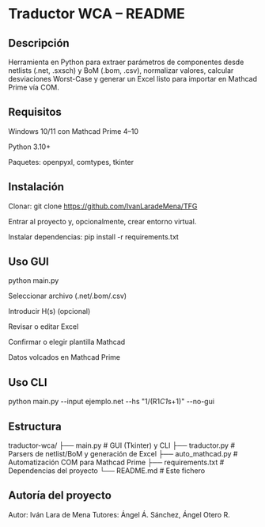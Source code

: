 # Traductor WCA – README

## Descripción
Herramienta en Python para extraer parámetros de componentes desde netlists (.net, .sxsch) y BoM (.bom, .csv), normalizar valores, calcular desviaciones Worst-Case y generar un Excel listo para importar en Mathcad Prime vía COM.

## Requisitos
Windows 10/11 con Mathcad Prime 4–10

Python 3.10+

Paquetes: openpyxl, comtypes, tkinter

## Instalación
Clonar:
git clone https://github.com/IvanLaradeMena/TFG

Entrar al proyecto y, opcionalmente, crear entorno virtual.

Instalar dependencias:
pip install -r requirements.txt

## Uso GUI
python main.py

Seleccionar archivo (.net/.bom/.csv)

Introducir H(s) (opcional)

Revisar o editar Excel

Confirmar o elegir plantilla Mathcad

Datos volcados en Mathcad Prime

## Uso CLI
python main.py --input ejemplo.net --hs "1/(R1*C1*s+1)" --no-gui

## Estructura
traductor-wca/
├── main.py           # GUI (Tkinter) y CLI
├── traductor.py      # Parsers de netlist/BoM y generación de Excel
├── auto_mathcad.py   # Automatización COM para Mathcad Prime
├── requirements.txt  # Dependencias del proyecto
└── README.md         # Este fichero

## Autoría del proyecto
Autor: Iván Lara de Mena
Tutores: Ángel Á. Sánchez, Ángel Otero R.
